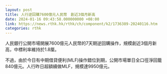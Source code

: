 ```yaml
---
layout: post
title: 人行逆回購7600億元人民幣　創近3個月新高
date: 2024-01-16 09:43:58.000000000 +08:00
link: https://news.rthk.hk/rthk/ch/component/k2/1736389-20240116.htm
categories: rthk
---
```


人民銀行公開市場開展7600億元人民幣的7天期逆回購操作，規模創近3個月新高，中標利率維持於1.8厘。

不過，由於今日有中期借貸便利(MLF)操作錯位到期，公開市場單日全口徑淨回籠840億元。人行昨日超額續做MLF，規模達9950億元。
